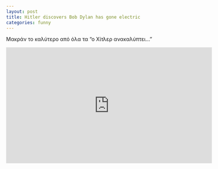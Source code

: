 ```yaml
---
layout: post
title: Hitler discovers Βob Dylan has gone electric
categories: funny
---
```


Μακράν το καλύτερο από όλα τα “ο Χίτλερ ανακαλύπτει...”


<div class="youtube-embed-container">
	<iframe width="560" height="315" src="https://www.youtube.com/embed/QBAd5LMBq3Q" title="YouTube video player" frameborder="0" allow="accelerometer; autoplay; clipboard-write; encrypted-media; gyroscope; picture-in-picture" allowfullscreen></iframe>
</div>